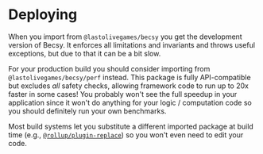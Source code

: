 # Deploying

When you import from `@lastolivegames/becsy` you get the development version of Becsy.  It enforces all limitations and invariants and throws useful exceptions, but due to that it can be a bit slow.

For your production build you should consider importing from `@lastolivegames/becsy/perf` instead.  This package is fully API-compatible but excludes *all* safety checks, allowing framework code to run up to 20x faster in some cases!  You probably won't see the full speedup in your application since it won't do anything for your logic / computation code so you should definitely run your own benchmarks.

Most build systems let you substitute a different imported package at build time (e.g., [`@rollup/plugin-replace`](https://www.npmjs.com/package/@rollup/plugin-replace)) so you won't even need to edit your code.
